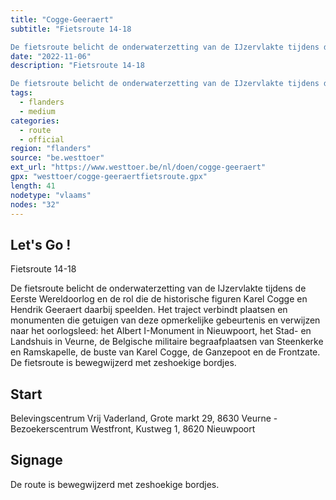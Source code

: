 ```yaml
---
title: "Cogge-Geeraert"
subtitle: "Fietsroute 14-18

De fietsroute belicht de onderwaterzetting van de IJzervlakte tijdens de Eerste Wereldoorlog en de rol die de historische figuren Karel Cogge en Hendrik Geeraert daarbij speelden"
date: "2022-11-06"
description: "Fietsroute 14-18

De fietsroute belicht de onderwaterzetting van de IJzervlakte tijdens de Eerste Wereldoorlog en de rol die de historische figuren Karel Cogge en Hendrik Geeraert daarbij speelden" 
tags:
  - flanders
  - medium
categories: 
  - route
  - official
region: "flanders"
source: "be.westtoer"
ext_url: "https://www.westtoer.be/nl/doen/cogge-geeraert"
gpx: "westtoer/cogge-geeraertfietsroute.gpx"
length: 41
nodetype: "vlaams"
nodes: "32"
---
```


## Let's Go !

Fietsroute 14-18

De fietsroute belicht de onderwaterzetting van de IJzervlakte tijdens de Eerste Wereldoorlog en de rol die de historische figuren Karel Cogge en Hendrik Geeraert daarbij speelden. Het traject verbindt plaatsen en monumenten die getuigen van deze opmerkelijke gebeurtenis en verwijzen naar het oorlogsleed: het Albert I-Monument in Nieuwpoort, het Stad- en Landshuis in Veurne, de Belgische militaire begraafplaatsen van Steenkerke en Ramskapelle, de buste van Karel Cogge, de Ganzepoot en de Frontzate. De fietsroute is bewegwijzerd met zeshoekige bordjes.

## Start 

Belevingscentrum Vrij Vaderland, Grote markt 29, 8630 Veurne - Bezoekerscentrum Westfront, Kustweg 1, 8620 Nieuwpoort

## Signage

De route is bewegwijzerd met zeshoekige bordjes.